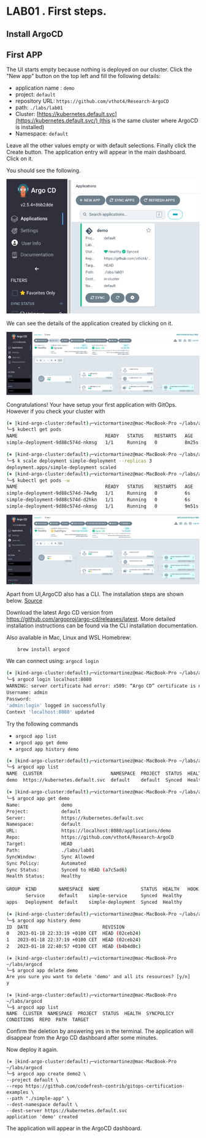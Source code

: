 # LAB01 . First steps.

## Install ArgoCD




## First APP

The UI starts empty because nothing is deployed on our cluster. Click the "New app" button on the top left and fill the following details:

- application name : `demo`
- project: `default`
- repository URL: `https://github.com/vthot4/Research-ArgoCD`
- path: `./labs/lab01`
- Cluster: [https://kubernetes.default.svc](https://kubernetes.default.svc/) (this is the same cluster where ArgoCD is installed)
- Namespace: `default`

Leave all the other values empty or with default selections. Finally click the Create button. The application entry will appear in the main dashboard. Click on it.

You should see the following.

![Argo Image](images/lab01_001.png)

We can see the details of the application created by clicking on it. 

![Argo Image](images/lab01_002.png)

Congratulations! Your have setup your first application with GitOps.
However if you check your cluster with

```bash
(⎈ |kind-argo-cluster:default)╭─victormartinez@mac-MacBook-Pro ~/labs/argocd
╰─$ kubectl get pods
NAME                                READY   STATUS    RESTARTS   AGE
simple-deployment-9d88c574d-nkmsg   1/1     Running   0          8m25s
```

```bash
(⎈ |kind-argo-cluster:default)╭─victormartinez@mac-MacBook-Pro ~/labs/argocd
╰─$ k scale deployment simple-deployment --replicas 3
deployment.apps/simple-deployment scaled
(⎈ |kind-argo-cluster:default)╭─victormartinez@mac-MacBook-Pro ~/labs/argocd
╰─$ kubectl get pods -w
NAME                                READY   STATUS    RESTARTS   AGE
simple-deployment-9d88c574d-74w9g   1/1     Running   0          6s
simple-deployment-9d88c574d-d2hkn   1/1     Running   0          6s
simple-deployment-9d88c574d-nkmsg   1/1     Running   0          9m51s
```
![Argo Image](images/lab01_003.png)


Apart from UI,ArgoCD also has a CLI. The installation steps are shown below. [Source](https://argo-cd.readthedocs.io/en/stable/getting_started/)

Download the latest Argo CD version from https://github.com/argoproj/argo-cd/releases/latest. More detailed installation instructions can be found via the CLI installation documentation.

Also available in Mac, Linux and WSL Homebrew:

```bash
    brew install argocd
```

We can connect using:  `argocd login`

```bash
(⎈ |kind-argo-cluster:default)╭─victormartinez@mac-MacBook-Pro ~/labs/argocd
╰─$ argocd login localhost:8080                                                       
WARNING: server certificate had error: x509: “Argo CD” certificate is not trusted. Proceed insecurely (y/n)? y
Username: admin
Password:
'admin:login' logged in successfully
Context 'localhost:8080' updated
```

Try the following commands
- `argocd app list`
- `argocd app get demo`
- `argocd app history demo`

```bash
(⎈ |kind-argo-cluster:default)╭─victormartinez@mac-MacBook-Pro ~/labs/argocd
╰─$ argocd app list
NAME  CLUSTER                         NAMESPACE  PROJECT  STATUS  HEALTH   SYNCPOLICY  CONDITIONS  REPO                                       PATH          TARGET
demo  https://kubernetes.default.svc  default    default  Synced  Healthy  Auto        <none>      https://github.com/vthot4/Research-ArgoCD  ./labs/lab01  HEAD
```

```bash
(⎈ |kind-argo-cluster:default)╭─victormartinez@mac-MacBook-Pro ~/labs/argocd
╰─$ argocd app get demo
Name:               demo
Project:            default
Server:             https://kubernetes.default.svc
Namespace:          default
URL:                https://localhost:8080/applications/demo
Repo:               https://github.com/vthot4/Research-ArgoCD
Target:             HEAD
Path:               ./labs/lab01
SyncWindow:         Sync Allowed
Sync Policy:        Automated
Sync Status:        Synced to HEAD (a7c5ad6)
Health Status:      Healthy

GROUP  KIND        NAMESPACE  NAME               STATUS  HEALTH   HOOK  MESSAGE
       Service     default    simple-service     Synced  Healthy        service/simple-service unchanged
apps   Deployment  default    simple-deployment  Synced  Healthy        deployment.apps/simple-deployment configured
```

```bash
(⎈ |kind-argo-cluster:default)╭─victormartinez@mac-MacBook-Pro ~/labs/argocd
╰─$ argocd app history demo
ID  DATE                           REVISION
0   2023-01-18 22:33:19 +0100 CET  HEAD (02ceb24)
1   2023-01-18 22:37:19 +0100 CET  HEAD (02ceb24)
2   2023-01-18 22:40:57 +0100 CET  HEAD (b4b4d8c)
```

```shell
(⎈ |kind-argo-cluster:default)╭─victormartinez@mac-MacBook-Pro ~/labs/argocd
╰─$ argocd app delete demo
Are you sure you want to delete 'demo' and all its resources? [y/n]
y

(⎈ |kind-argo-cluster:default)╭─victormartinez@mac-MacBook-Pro ~/labs/argocd
╰─$ argocd app list
NAME  CLUSTER  NAMESPACE  PROJECT  STATUS  HEALTH  SYNCPOLICY  CONDITIONS  REPO  PATH  TARGET
```

Confirm the deletion by answering yes in the terminal. The application will disappear from the Argo CD dashboard after some minutes.

Now deploy it again.


```shell
(⎈ |kind-argo-cluster:default)╭─victormartinez@mac-MacBook-Pro ~/labs/argocd
╰─$ argocd app create demo2 \                                                                     
--project default \
--repo https://github.com/codefresh-contrib/gitops-certification-examples \
--path "./simple-app" \
--dest-namespace default \
--dest-server https://kubernetes.default.svc
application 'demo' created
```

The application will appear in the ArgoCD dashboard.
